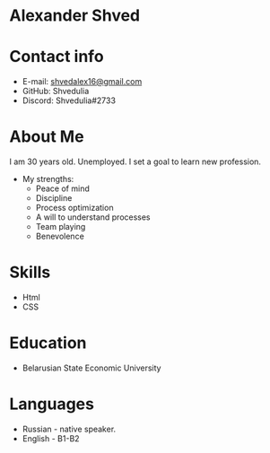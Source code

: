 # Alexander Shved
# Contact info
* E-mail: shvedalex16@gmail.com
* GitHub: Shvedulia
* Discord: Shvedulia#2733
# About Me
I am 30 years old. Unemployed. I set a goal to learn new profession.
* My strengths:
    + Peace of mind
    + Discipline
    + Process optimization
    + A will to understand processes
    + Team playing
    + Benevolence
# Skills
* Html
* CSS
# Education
* Belarusian State Economic University   
# Languages
* Russian - native speaker.
* English - B1-B2
